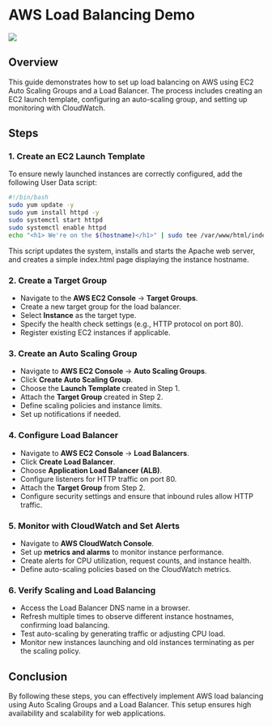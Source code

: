 # AWS Load Balancing Demo
![](assets/image.png)
## Overview
This guide demonstrates how to set up load balancing on AWS using EC2 Auto Scaling Groups and a Load Balancer. The process includes creating an EC2 launch template, configuring an auto-scaling group, and setting up monitoring with CloudWatch.

## Steps

### 1. Create an EC2 Launch Template
To ensure newly launched instances are correctly configured, add the following User Data script:

```bash
#!/bin/bash
sudo yum update -y
sudo yum install httpd -y
sudo systemctl start httpd
sudo systemctl enable httpd
echo "<h1> We're on the $(hostname)</h1>" | sudo tee /var/www/html/index.html
```

This script updates the system, installs and starts the Apache web server, and creates a simple index.html page displaying the instance hostname.

### 2. Create a Target Group
- Navigate to the **AWS EC2 Console** → **Target Groups**.
- Create a new target group for the load balancer.
- Select **Instance** as the target type.
- Specify the health check settings (e.g., HTTP protocol on port 80).
- Register existing EC2 instances if applicable.

### 3. Create an Auto Scaling Group
- Navigate to **AWS EC2 Console** → **Auto Scaling Groups**.
- Click **Create Auto Scaling Group**.
- Choose the **Launch Template** created in Step 1.
- Attach the **Target Group** created in Step 2.
- Define scaling policies and instance limits.
- Set up notifications if needed.

### 4. Configure Load Balancer
- Navigate to **AWS EC2 Console** → **Load Balancers**.
- Click **Create Load Balancer**.
- Choose **Application Load Balancer (ALB)**.
- Configure listeners for HTTP traffic on port 80.
- Attach the **Target Group** from Step 2.
- Configure security settings and ensure that inbound rules allow HTTP traffic.

### 5. Monitor with CloudWatch and Set Alerts
- Navigate to **AWS CloudWatch Console**.
- Set up **metrics and alarms** to monitor instance performance.
- Create alerts for CPU utilization, request counts, and instance health.
- Define auto-scaling policies based on the CloudWatch metrics.

### 6. Verify Scaling and Load Balancing
- Access the Load Balancer DNS name in a browser.
- Refresh multiple times to observe different instance hostnames, confirming load balancing.
- Test auto-scaling by generating traffic or adjusting CPU load.
- Monitor new instances launching and old instances terminating as per the scaling policy.

## Conclusion
By following these steps, you can effectively implement AWS load balancing using Auto Scaling Groups and a Load Balancer. This setup ensures high availability and scalability for web applications.

